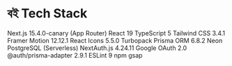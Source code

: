 # বই Tech Stack

Next.js 15.4.0-canary (App Router)
React 19
TypeScript 5
Tailwind CSS 3.4.1
Framer Motion 12.12.1
React Icons 5.5.0
Turbopack
Prisma ORM 6.8.2
Neon PostgreSQL (Serverless)
NextAuth.js 4.24.11
Google OAuth 2.0
@auth/prisma-adapter 2.9.1
ESLint 9
npm
gsap